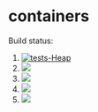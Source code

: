 # containers

Build status:
1. [![tests-Heap](https://github.com/ypei23/containers/workflows/tests-Heap.yml/badge.svg)](https://github.com/ypei23/containers/actions?query=workflow%3Atests-Heap.yml)
1. [![](https://github.com/ypei23/containers/workflows/tests-BST/badge.svg)](https://github.com/ypei23/containers/actions?query=workflow%3Atests-BST)
1. [![](https://github.com/ypei23/containers/workflows/tests-BinaryTree/badge.svg)](https://github.com/ypei23/containers/actions?query=workflow%3Atests-BinaryTree)
1. [![](https://github.com/ypei23/containers/workflows/tests-fibonacci/badge.svg)](https://github.com/ypei23/containers/actions?query=workflow%3Atests-fibonacci)
1. [![](https://github.com/ypei23/containers/workflows/tests-range/badge.svg)](https://github.com/ypei23/containers/actions?query=workflow%3Atests-range)

